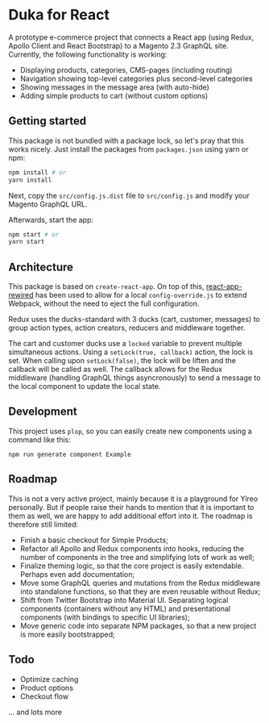 # Duka for React

A prototype e-commerce project that connects a React app (using Redux, Apollo Client and React Bootstrap) to a Magento 2.3 GraphQL site. Currently, the following functionality is working:

- Displaying products, categories, CMS-pages (including routing)
- Navigation showing top-level categories plus second-level categories
- Showing messages in the message area (with auto-hide)
- Adding simple products to cart (without custom options)

## Getting started

This package is not bundled with a package lock, so let's pray that this works nicely. Just install the packages from `packages.json` using yarn or npm:

```bash
npm install # or
yarn install
```

Next, copy the `src/config.js.dist` file to `src/config.js` and modify your Magento GraphQL URL.

Afterwards, start the app:

```bash
npm start # or
yarn start
```

## Architecture

This package is based on `create-react-app`. On top of this, [react-app-rewired](https://github.com/timarney/react-app-rewired) has been used to allow for a local `config-override.js` to extend Webpack, without the need to eject the full configuration.

Redux uses the ducks-standard with 3 ducks (cart, customer, messages) to group action types, action creators, reducers and middleware together.

The cart and customer ducks use a `locked` variable to prevent multiple simultaneous actions. Using a `setLock(true, callback)` action, the lock is set. When calling upon `setLock(false)`, the lock will be liften and the callback will be called as well. The callback allows for the Redux middleware (handling GraphQL things asyncronously) to send a message to the local component to update the local state.

## Development
This project uses `plop`, so you can easily create new components using a command like this:

    npm run generate component Example

## Roadmap
This is not a very active project, mainly because it is a playground for Yireo personally. But if people raise their hands to mention that it is important to them as well, we are happy to add additional effort into it. The roadmap is therefore still limited:

- Finish a basic checkout for Simple Products;
- Refactor all Apollo and Redux components into hooks, reducing the number of components in the tree and simplifying lots of work as well;
- Finalize theming logic, so that the core project is easily extendable. Perhaps even add documentation;
- Move some GraphQL queries and mutations from the Redux middleware into standalone functions, so that they are even reusable without Redux;
- Shift from Twitter Bootstrap into Material UI. Separating logical components (containers without any HTML) and presentational components (with bindings to specific UI libraries);
- Move generic code into separate NPM packages, so that a new project is more easily bootstrapped;

## Todo
- Optimize caching
- Product options
- Checkout flow

... and lots more       
